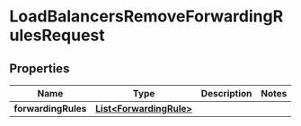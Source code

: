 

# LoadBalancersRemoveForwardingRulesRequest


## Properties

| Name | Type | Description | Notes |
|------------ | ------------- | ------------- | -------------|
|**forwardingRules** | [**List&lt;ForwardingRule&gt;**](ForwardingRule.md) |  |  |



